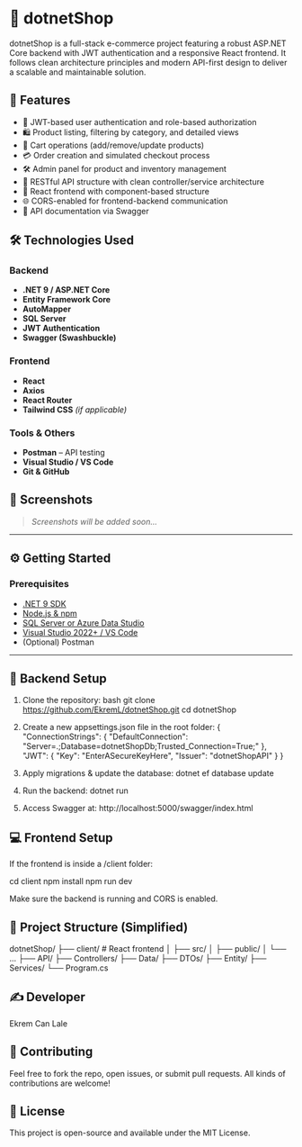 # 🛒 dotnetShop

dotnetShop is a full-stack e-commerce project featuring a robust ASP.NET Core backend with JWT authentication and a responsive React frontend.
It follows clean architecture principles and modern API-first design to deliver a scalable and maintainable solution.


## 🚀 Features

- 🔐 JWT-based user authentication and role-based authorization
- 🛍️ Product listing, filtering by category, and detailed views
- 🛒 Cart operations (add/remove/update products)
- 💳 Order creation and simulated checkout process
- 🛠️ Admin panel for product and inventory management
- 📡 RESTful API structure with clean controller/service architecture
- 🧩 React frontend with component-based structure
- 🌐 CORS-enabled for frontend-backend communication
- 🧪 API documentation via Swagger


## 🛠️ Technologies Used

### Backend
- **.NET 9 / ASP.NET Core**
- **Entity Framework Core**
- **AutoMapper**
- **SQL Server**
- **JWT Authentication**
- **Swagger (Swashbuckle)**

### Frontend
- **React**
- **Axios**
- **React Router**
- **Tailwind CSS** *(if applicable)*

### Tools & Others
- **Postman** – API testing
- **Visual Studio / VS Code**
- **Git & GitHub**

## 📸 Screenshots

> *Screenshots will be added soon...*

---

## ⚙️ Getting Started

### Prerequisites

- [.NET 9 SDK](https://dotnet.microsoft.com/en-us/download)
- [Node.js & npm](https://nodejs.org/)
- [SQL Server or Azure Data Studio](https://learn.microsoft.com/en-us/sql/azure-data-studio/)
- [Visual Studio 2022+ / VS Code](https://code.visualstudio.com/)
- (Optional) Postman

---

## 🔧 Backend Setup

1. Clone the repository:
bash
git clone https://github.com/EkremL/dotnetShop.git
cd dotnetShop

2. Create a new appsettings.json file in the root folder:
{
  "ConnectionStrings": {
    "DefaultConnection": "Server=.;Database=dotnetShopDb;Trusted_Connection=True;"
  },
  "JWT": {
    "Key": "EnterASecureKeyHere",
    "Issuer": "dotnetShopAPI"
  }
}

3. Apply migrations & update the database:
dotnet ef database update

4. Run the backend:
dotnet run

5. Access Swagger at:
http://localhost:5000/swagger/index.html

## 💻 Frontend Setup
If the frontend is inside a /client folder:

cd client
npm install
npm run dev

Make sure the backend is running and CORS is enabled.

## 📁 Project Structure (Simplified)
dotnetShop/
├── client/               # React frontend
│   ├── src/
│   ├── public/
│   └── ...
├── API/
    ├── Controllers/
    ├── Data/
    ├── DTOs/
    ├── Entity/
    ├── Services/
    └── Program.cs

## ✍️ Developer
Ekrem Can Lale

## 🤝 Contributing
Feel free to fork the repo, open issues, or submit pull requests. All kinds of contributions are welcome!

## 📄 License
This project is open-source and available under the MIT License.


